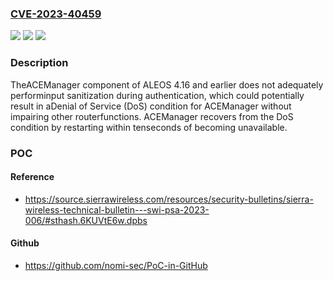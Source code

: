 ### [CVE-2023-40459](https://cve.mitre.org/cgi-bin/cvename.cgi?name=CVE-2023-40459)
![](https://img.shields.io/static/v1?label=Product&message=ALEOS&color=blue)
![](https://img.shields.io/static/v1?label=Version&message=4.10%3C%3D%204.16%20&color=brighgreen)
![](https://img.shields.io/static/v1?label=Vulnerability&message=CWE-476%20NULL%20Pointer%20Dereference&color=brighgreen)

### Description

TheACEManager component of ALEOS 4.16 and earlier does not adequately performinput sanitization during authentication, which could potentially result in aDenial of Service (DoS) condition for ACEManager without impairing other routerfunctions. ACEManager recovers from the DoS condition by restarting within tenseconds of becoming unavailable.

### POC

#### Reference
- https://source.sierrawireless.com/resources/security-bulletins/sierra-wireless-technical-bulletin---swi-psa-2023-006/#sthash.6KUVtE6w.dpbs

#### Github
- https://github.com/nomi-sec/PoC-in-GitHub

